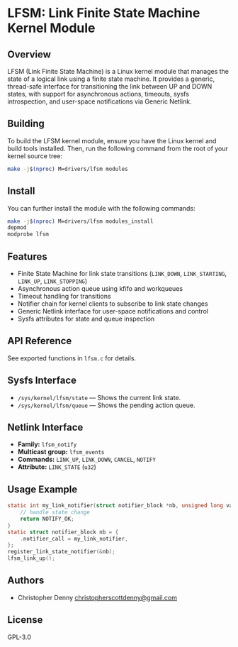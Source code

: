 # LFSM: Link Finite State Machine Kernel Module

## Overview

LFSM (Link Finite State Machine) is a Linux kernel module that manages the state of a logical link using a finite state machine. It provides a generic, thread-safe interface for transitioning the link between UP and DOWN states, with support for asynchronous actions, timeouts, sysfs introspection, and user-space notifications via Generic Netlink.

## Building

To build the LFSM kernel module, ensure you have the Linux kernel and build tools installed. Then, run the following command from the root of your kernel source tree:


```sh
make -j$(nproc) M=drivers/lfsm modules
```

## Install

You can further install the module with the following commands:

```sh
make -j$(nproc) M=drivers/lfsm modules_install
depmod
modprobe lfsm
```

## Features

- Finite State Machine for link state transitions (`LINK_DOWN`, `LINK_STARTING`, `LINK_UP`, `LINK_STOPPING`)
- Asynchronous action queue using kfifo and workqueues
- Timeout handling for transitions
- Notifier chain for kernel clients to subscribe to link state changes
- Generic Netlink interface for user-space notifications and control
- Sysfs attributes for state and queue inspection

## API Reference

See exported functions in `lfsm.c` for details.

## Sysfs Interface

- `/sys/kernel/lfsm/state` — Shows the current link state.
- `/sys/kernel/lfsm/queue` — Shows the pending action queue.

## Netlink Interface

- **Family:** `lfsm_notify`
- **Multicast group:** `lfsm_events`
- **Commands:** `LINK_UP`, `LINK_DOWN`, `CANCEL`, `NOTIFY`
- **Attribute:** `LINK_STATE` (`u32`)

## Usage Example

```c
static int my_link_notifier(struct notifier_block *nb, unsigned long val, void *data) {
    // handle state change
    return NOTIFY_OK;
}
static struct notifier_block nb = {
    .notifier_call = my_link_notifier,
};
register_link_state_notifier(&nb);
lfsm_link_up();
```

## Authors

- Christopher Denny <christopherscottdenny@gmail.com>

## License

GPL-3.0